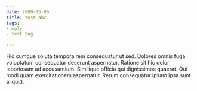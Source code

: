 ```yaml
---
date: 2000-06-06
title: test abc
tags:
- moly
- test tag

---
```

Hic cumque soluta tempora rem consequatur ut sed. Dolores omnis fuga voluptatum consequatur deserunt aspernatur. Ratione sit hic dolor laboriosam ad accusantium. Similique officia qui dignissimos quaerat. Qui modi quam exercitationem aspernatur. Rerum consequatur ipsam ipsa sunt aliquid.